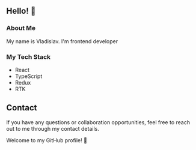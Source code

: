 ## Hello! 👋

### About Me
My name is Vladislav. I'm frontend developer

### My Tech Stack
- React
- TypeScript
- Redux
- RTK

## Contact
If you have any questions or collaboration opportunities, feel free to reach out to me through my contact details.

Welcome to my GitHub profile! 🚀
